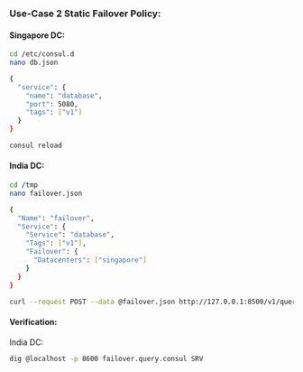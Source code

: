### Use-Case 2 Static Failover Policy:

#### Singapore DC:
```sh
cd /etc/consul.d
nano db.json
```
```sh
{
  "service": {
    "name": "database",
    "port": 5080,
    "tags": ["v1"]
  }
}
```
```sh
consul reload
```
#### India DC:
```sh
cd /tmp
nano failover.json
```
```sh
{
  "Name": "failover",
  "Service": {
    "Service": "database",
    "Tags": ["v1"],
    "Failover": {
      "Datacenters": ["singapore"]
    }
  }
}
```
```sh
curl --request POST --data @failover.json http://127.0.0.1:8500/v1/query
```

#### Verification:

India DC:
```sh
dig @localhost -p 8600 failover.query.consul SRV
```
